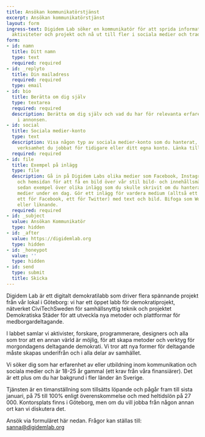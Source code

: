 ```yaml
---
title: Ansökan kommunikatörstjänst
excerpt: Ansökan kommunikatörstjänst
layout: form
ingress-text: Digidem Lab söker en kommunikatör för att sprida information om våra
  aktiviteter och projekt och nå ut till fler i sociala medier och traditionell media.
form:
- id: namn
  title: Ditt namn
  type: text
  required: required
- id: _replyto
  title: Din mailadress
  required: required
  type: email
- id: bio
  title: Berätta om dig själv
  type: textarea
  required: required
  description: Berätta om dig själv och vad du har för relevanta erfarenheter listade
    i annonsen.
- id: social
  title: Sociala medier-konto
  type: text
  description: Visa någon typ av sociala medier-konto som du hanterat, antingen en
    verksamhet du jobbat för tidigare eller ditt egna konto. Länka till kontot.
  required: required
- id: file
  title: Exempel på inlägg
  type: file
  description: Gå in på Digidem Labs olika medier som Facebook, Instagram, Twitter
    och hemsidan för att få en bild över vår stil bild- och innehållsmässigt. Gör
    sedan exempel över olika inlägg som du skulle skrivit om du hanterat våra sociala
    medier under en dag. Gör ett inlägg för vardera medium (alltså ett för Instagram,
    ett för Facebook, ett för Twitter) med text och bild. Bifoga som Word-dokument
    eller liknande.
  required: required
- id: _subject
  value: Ansökan Kommunikatör
  type: hidden
- id: _after
  value: https://digidemlab.org
  type: hidden
- id: _honeypot
  value: ''
  type: hidden
- id: send
  type: submit
  title: Skicka
---
```


Digidem Lab är ett digitalt demokratilabb som driver flera spännande projekt från vår lokal i Göteborg: vi har ett öppet labb för demokratiprojekt, nätverket CiviTechSweden för samhällsnyttig teknik och projektet Demokratiska Städer för att utveckla nya metoder och plattformar för medborgardeltagande.

I labbet samlar vi aktivister, forskare, programmerare, designers och alla som tror att en annan värld är möjlig, för att skapa metoder och verktyg för morgondagens deltagande demokrati. Vi tror att nya former för deltagande måste skapas underifrån och i alla delar av samhället.

Vi söker dig som har erfarenhet av eller utbildning inom kommunikation och sociala medier och är 18-25 år gammal (ett krav från våra finansiärer). Det är ett plus om du har bakgrund i fler länder än Sverige.

Tjänsten är en timanställning som tillsätts löpande och pågår fram till sista januari, på 75 till 100% enligt överenskommelse och med heltidslön på 27 000. Kontorsplats finns i Göteborg, men om du vill jobba från någon annan ort kan vi diskutera det.

Ansök via formuläret här nedan. Frågor kan ställas till: <sanna@digidemlab.org>
